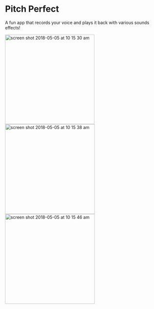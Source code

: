 # Pitch Perfect
A fun app that records your voice and plays it back with various sounds effects!

<img width="293" alt="screen shot 2018-05-05 at 10 15 30 am" src="https://user-images.githubusercontent.com/25470293/39664170-61ddf6f6-504d-11e8-91fc-11d6fa72bc87.png"> <img width="294" alt="screen shot 2018-05-05 at 10 15 38 am" src="https://user-images.githubusercontent.com/25470293/39664171-655235e0-504d-11e8-972f-fa8d0f8b6f7c.png">
<img width="294" alt="screen shot 2018-05-05 at 10 15 46 am" src="https://user-images.githubusercontent.com/25470293/39664173-676f0fe2-504d-11e8-9402-d9b4a07be98f.png">
